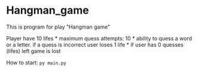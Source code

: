 # Hangman_game

This is program for play "Hangman game"
 
Player have 10 lifes 
    * maximum quess attempts: 10
    * ability to quess a word or a letter. if a quess is incorrect user loses 1 life
    * if user has 0 quesses (lifes) left game is lost

How to start:
`py main.py`